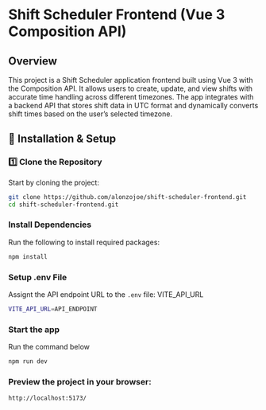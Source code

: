 # Shift Scheduler Frontend (Vue 3 Composition API)

## Overview

This project is a Shift Scheduler application frontend built using Vue 3 with the Composition API. It allows users to create, update, and view shifts with accurate time handling across different timezones. The app integrates with a backend API that stores shift data in UTC format and dynamically converts shift times based on the user’s selected timezone.

## 🔧 Installation & Setup

### 1️⃣ Clone the Repository

Start by cloning the project:

```bash
git clone https://github.com/alonzojoe/shift-scheduler-frontend.git
cd shift-scheduler-frontend.git
```

### Install Dependencies

Run the following to install required packages:

```bash
npm install
```

### Setup .env File

Assignt the API endpoint URL to the `.env` file: VITE_API_URL

```bash
VITE_API_URL=API_ENDPOINT
```

### Start the app

Run the command below

```bash
npm run dev
```

### Preview the project in your browser:

```bash
http://localhost:5173/
```
